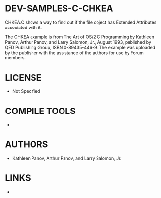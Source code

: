 # DEV-SAMPLES-C-CHKEA
CHKEA.C shows a way to find out if the file object has Extended Attributes associated with it.

The CHKEA example is from The Art of OS/2 C Programming by Kathleen Panov, Arthur Panov, and Larry Salomon, Jr., August 1993, published by QED Publishing Group, ISBN 0-89435-446-9. The example was uploaded by the publisher with the assistance of the authors for use by Forum members.

LICENSE
===============
* Not Specified

COMPILE TOOLS
===============
* 
 
AUTHORS
===============
* Kathleen Panov, Arthur Panov, and Larry Salomon, Jr.

LINKS
===============
* 
